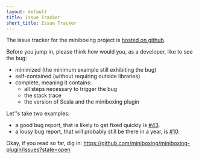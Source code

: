 ```yaml
---
layout: default
title: Issue Tracker
short_title: Issue Tracker
---
```


The issue tracker for the miniboxing project is [hosted on github](https://github.com/miniboxing/miniboxing-plugin/issues?state=open). 

Before you jump in, please think how would you, as a developer, like to see the bug:
* minimized (the minimum example still exhibiting the bug)
* self-contained (without requiring outside libraries)
* complete, meaning it contains:
  * all steps necessary to trigger the bug
  * the stack trace
  * the version of Scala and the miniboxing plugin

Let''s take two examples:
 * a good bug report, that is likely to get fixed quickly is [#43](https://github.com/miniboxing/miniboxing-plugin/issues/43).
 * a lousy bug report, that will probably still be there in a year, is [#10](https://github.com/miniboxing/miniboxing-plugin/issues/10).

Okay, if you read so far, dig in:
<https://github.com/miniboxing/miniboxing-plugin/issues?state=open>

